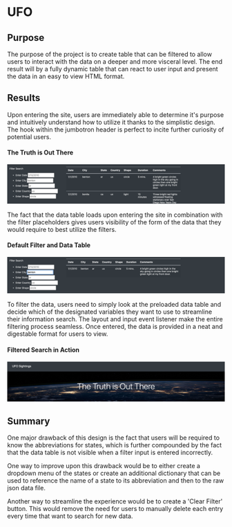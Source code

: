 # UFO

## Purpose

The purpose of the project is to create table that can be filtered to allow users to interact with the data on a deeper and more visceral level. The end result will by a fully dynamic table that can react to user input and present the data in an easy to view HTML format.

## Results

Upon entering the site, users are immediately able to determine it's purpose and intuitively understand how to utilize it thanks to the simplistic design. The hook within the jumbotron header is perfect to incite further curiosity of potential users.

#### The Truth is Out There
![jumbotron](https://github.com/jdfiel/UFO/blob/main/Resources/default_filter.png)

The fact that the data table loads upon entering the site in combination with the filter placeholders gives users visibility of the form of the data that they would require to best utilize the filters. 

#### Default Filter and Data Table
![default_filter](https://github.com/jdfiel/UFO/blob/main/Resources/filter_ex.png)

To filter the data, users need to simply look at the preloaded data table and decide which of the designated variables they want to use to streamline their information search. The layout and input event listener make the entire filtering process seamless. Once entered, the data is provided in a neat and digestable format for users to view.

#### Filtered Search in Action
![example_search](https://github.com/jdfiel/UFO/blob/main/Resources/the_truth_is_out_there.png)

## Summary

One major drawback of this design is the fact that users will be required to know the abbreviations for states, which is further compounded by the fact that the data table is not visible when a filter input is entered incorrectly.

One way to improve upon this drawback would be to either create a dropdown menu of the states or create an additional dictionary that can be used to reference the name of a state to its abbreviation and then to the raw json data file.

Another way to streamline the experience would be to create a 'Clear Filter' button. This would remove the need for users to manually delete each entry every time that want to search for new data.
